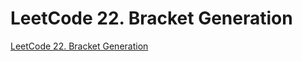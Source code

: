 # LeetCode 22. Bracket Generation
[LeetCode 22. Bracket Generation](https://aiwithcloud.com/2022/09/15/leetcode_22-_bracket_generation/)